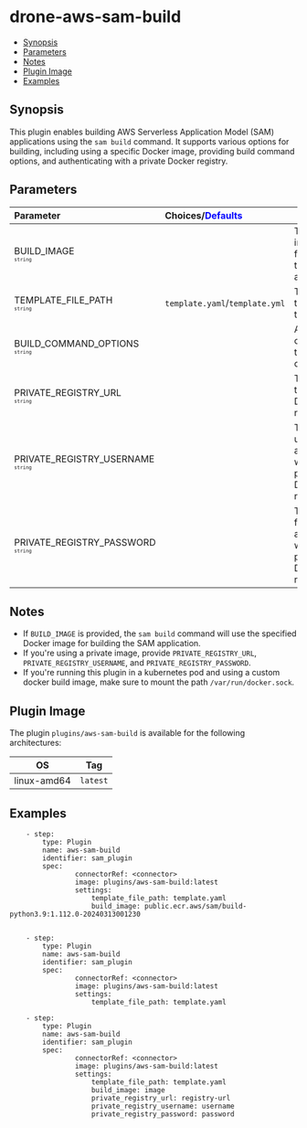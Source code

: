 # drone-aws-sam-build

- [Synopsis](#Synopsis)
- [Parameters](#Parameters)
- [Notes](#Notes)
- [Plugin Image](#Plugin-Image)
- [Examples](#Examples)

## Synopsis

This plugin enables building AWS Serverless Application Model (SAM) applications using the `sam build` command. It supports various options for building, including using a specific Docker image, providing build command options, and authenticating with a private Docker registry.

## Parameters

| Parameter                                                                    | Choices/<span style="color:blue;">Defaults</span> | Comments                                                          |
| :--------------------------------------------------------------------------- | :------------------------------------------------ | ----------------------------------------------------------------- |
| BUILD_IMAGE <span style="font-size: 10px"><br/>`string`</span>               |                                                   | The Docker image to use for building the SAM application.         |
| TEMPLATE_FILE_PATH <span style="font-size: 10px"><br/>`string`</span>        | `template.yaml`/`template.yml`                    | The path to the SAM template file.                                |
| BUILD_COMMAND_OPTIONS <span style="font-size: 10px"><br/>`string`</span>     |                                                   | Additional options for the `sam build` command.                   |
| PRIVATE_REGISTRY_URL <span style="font-size: 10px"><br/>`string`</span>      |                                                   | The URL of the private Docker registry.                           |
| PRIVATE_REGISTRY_USERNAME <span style="font-size: 10px"><br/>`string`</span> |                                                   | The username for authenticating with the private Docker registry. |
| PRIVATE_REGISTRY_PASSWORD <span style="font-size: 10px"><br/>`string`</span> |                                                   | The password for authenticating with the private Docker registry. |

## Notes

- If `BUILD_IMAGE` is provided, the `sam build` command will use the specified Docker image for building the SAM application.
- If you're using a private image, provide `PRIVATE_REGISTRY_URL`, `PRIVATE_REGISTRY_USERNAME`, and `PRIVATE_REGISTRY_PASSWORD`.
- If you're running this plugin in a kubernetes pod and using a custom docker build image, make sure to mount the path `/var/run/docker.sock`.

## Plugin Image

The plugin `plugins/aws-sam-build` is available for the following architectures:

| OS          | Tag      |
| ----------- | -------- |
| linux-amd64 | `latest` |

## Examples

```
    - step:
        type: Plugin
        name: aws-sam-build
        identifier: sam_plugin
        spec:
                connectorRef: <connector>
                image: plugins/aws-sam-build:latest
                settings:
                    template_file_path: template.yaml
                    build_image: public.ecr.aws/sam/build-python3.9:1.112.0-20240313001230


    - step:
        type: Plugin
        name: aws-sam-build
        identifier: sam_plugin
        spec:
                connectorRef: <connector>
                image: plugins/aws-sam-build:latest
                settings:
                    template_file_path: template.yaml

    - step:
        type: Plugin
        name: aws-sam-build
        identifier: sam_plugin
        spec:
                connectorRef: <connector>
                image: plugins/aws-sam-build:latest
                settings:
                    template_file_path: template.yaml
                    build_image: image
                    private_registry_url: registry-url
                    private_registry_username: username
                    private_registry_password: password
```
